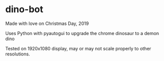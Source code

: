 # dino-bot

Made with love on Christmas Day, 2019

Uses Python with pyautogui to upgrade the chrome dinosaur to a demon dino

Tested on 1920x1080 display, may or may not scale properly to other resolutions.
